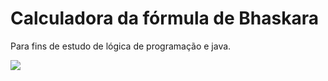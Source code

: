 # Calculadora da fórmula de Bhaskara

Para fins de estudo de lógica de programação e java.

![](https://user-images.githubusercontent.com/81019024/115276373-50654300-a119-11eb-905a-79cc50dba951.jpg)
